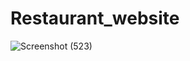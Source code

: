 # Restaurant_website
![Screenshot (523)](https://github.com/user-attachments/assets/4ed5f85b-783a-4fc7-afb3-54f175415b73)
